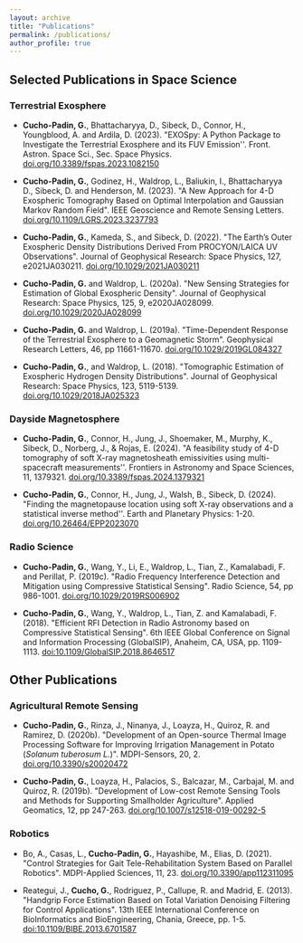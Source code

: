 ```yaml
---
layout: archive
title: "Publications"
permalink: /publications/
author_profile: true
---
```


## Selected Publications in Space Science

### Terrestrial Exosphere

* **Cucho-Padin, G.**, Bhattacharyya, D., Sibeck, D., Connor, H., Youngblood, A. and Ardila, D. (2023). "EXOSpy: A Python Package to Investigate the Terrestrial Exosphere and its FUV Emission''. Front. Astron. Space Sci., Sec. Space Physics. [doi.org/10.3389/fspas.2023.1082150](https://www.frontiersin.org/articles/10.3389/fspas.2023.1082150/abstract)

* **Cucho-Padin, G.**,  Godinez, H., Waldrop, L., Baliukin, I., Bhattacharyya D., Sibeck, D. and Henderson, M. (2023). "A New Approach for 4-D Exospheric Tomography Based on Optimal Interpolation and Gaussian Markov Random Field". IEEE Geoscience and Remote Sensing Letters. [doi.org/10.1109/LGRS.2023.3237793](https://doi.org/10.1109/LGRS.2023.3237793)

* **Cucho-Padin, G.**,  Kameda, S., and Sibeck, D. (2022). "The Earth’s Outer Exospheric Density Distributions Derived From PROCYON/LAICA UV Observations". Journal of Geophysical Research: Space Physics, 127, e2021JA030211. [doi.org/10.1029/2021JA030211](https://doi.org/10.1029/2021JA030211)

* **Cucho-Padin, G.** and  Waldrop, L. (2020a). "New Sensing Strategies for Estimation of Global Exospheric Density". Journal of Geophysical Research: Space Physics, 125, 9, e2020JA028099. [doi.org/10.1029/2020JA028099](https://doi.org/10.1029/2020JA028099)

* **Cucho-Padin, G.** and  Waldrop, L. (2019a). "Time-Dependent Response of the Terrestrial Exosphere to a Geomagnetic Storm". Geophysical Research Letters, 46, pp 11661-11670. [doi.org/10.1029/2019GL084327](https://doi.org/10.1029/2019GL084327)

* **Cucho-Padin, G.**, and  Waldrop, L. (2018). "Tomographic Estimation of Exospheric Hydrogen Density Distributions". Journal of Geophysical Research: Space Physics, 123, 5119-5139. [doi.org/10.1029/2018JA025323](https://doi.org/10.1029/2018JA025323)

### Dayside Magnetosphere

* **Cucho-Padin, G.**, Connor, H., Jung, J., Shoemaker, M., Murphy, K., Sibeck, D., Norberg, J., & Rojas, E. (2024). "A feasibility study of 4-D tomography of soft X-ray magnetosheath emissivities using multi-spacecraft measurements''. Frontiers in Astronomy and Space Sciences, 11, 1379321. [doi.org/10.3389/fspas.2024.1379321](https://doi.org/10.3389/fspas.2024.1379321)  
  
* **Cucho-Padin, G.**, Connor, H., Jung, J., Walsh, B., Sibeck, D. (2024). "Finding the magnetopause location using soft X-ray observations and a statistical inverse method''. Earth and Planetary Physics: 1-20. [doi.org/10.26464/EPP2023070](https://www.eppcgs.org/en/article/doi/10.26464/epp2023070)

### Radio Science

* **Cucho-Padin, G.**, Wang, Y., Li, E., Waldrop, L., Tian, Z., Kamalabadi, F. and Perillat, P. (2019c).
"Radio Frequency Interference Detection and Mitigation using Compressive Statistical Sensing". Radio Science, 54, pp 986-1001. [doi.org/10.1029/2019RS006902](https://doi.org/10.1029/2019RS006902)

* **Cucho-Padin, G.**, Wang, Y., Waldrop, L., Tian, Z. and Kamalabadi, F. (2018). "Efficient RFI Detection in Radio Astronomy based on Compressive Statistical Sensing". 6th IEEE Global Conference on Signal and Information Processing (GlobalSIP), Anaheim, CA, USA, pp. 1109-1113. [doi:10.1109/GlobalSIP.2018.8646517](https://doi.org/10.1109/GlobalSIP.2018.8646517)

## Other Publications

### Agricultural Remote Sensing
* **Cucho-Padin, G.**, Rinza, J., Ninanya, J., Loayza, H., Quiroz, R. and  Ramirez, D. (2020b). "Development of an Open-source Thermal Image Processing Software for Improving Irrigation Management in Potato (_Solanum tuberosum L._)". MDPI-Sensors, 20, 2. [doi.org/10.3390/s20020472](https://doi.org/10.3390/s20020472)

* **Cucho-Padin, G.**, Loayza, H., Palacios, S., Balcazar, M., Carbajal, M. and Quiroz, R. (2019b). "Development of Low-cost Remote Sensing Tools and Methods for Supporting Smallholder Agriculture". Applied Geomatics, 12, pp 247-263. [doi.org/10.1007/s12518-019-00292-5](https://doi.org/10.1007/s12518-019-00292-5)

### Robotics
* Bo, A., Casas, L., **Cucho-Padin, G.**, Hayashibe, M., Elias, D. (2021). "Control Strategies for Gait Tele-Rehabilitation System Based on Parallel Robotics". MDPI-Applied Sciences, 11, 23. [doi.org/10.3390/app112311095](https://doi.org/10.3390/app112311095)

* Reategui, J., **Cucho, G.**, Rodriguez, P., Callupe, R. and Madrid, E. (2013). "Handgrip Force Estimation Based on Total Variation Denoising Filtering for Control Applications". 13th IEEE International Conference on BioInformatics and BioEngineering, Chania, Greece, pp. 1-5. [doi:10.1109/BIBE.2013.6701587](https://doi.org/10.1109/BIBE.2013.6701587)


